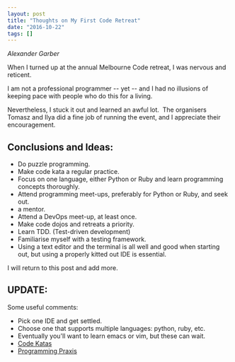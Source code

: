 ```yaml
---
layout: post
title: "Thoughts on My First Code Retreat"
date: "2016-10-22"
tags: []
---
```

*Alexander Garber*

When I turned up at the annual Melbourne Code retreat, I was nervous and reticent.

I am not a professional programmer -- yet -- and I had no illusions of keeping pace with people who do this for a living.

Nevertheless, I stuck it out and learned an awful lot.  The organisers Tomasz and Ilya did a fine job of running the event, and I appreciate their encouragement.

## Conclusions and Ideas:
* Do puzzle programming.
* Make code kata a regular practice.
* Focus on one language, either Python or Ruby and learn programming concepts thoroughly.
* Attend programming meet-ups, preferably for Python or Ruby, and seek out.
* a mentor.
* Attend a DevOps meet-up, at least once.
* Make code dojos and retreats a priority.
* Learn TDD. (Test-driven development)
* Familiarise myself with a testing framework.
* Using a text editor and the terminal is all well and good when starting out, but using a properly kitted out IDE is essential.

I will return to this post and add more.

## UPDATE: 
Some useful comments:
* Pick one IDE and get settled.
* Choose one that supports multiple languages: python, ruby, etc.
* Eventually you'll want to learn emacs or vim, but these can wait.
* [Code Katas](http://www.codekatas.org/)
* [Programming Praxis](https://programmingpraxis.com/)